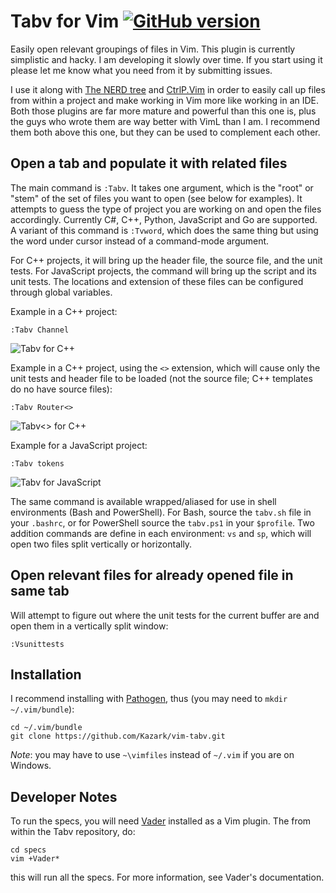 # Tabv for Vim [![GitHub version](https://badge.fury.io/gh/kazark%2Fvim-tabv.svg)](http://badge.fury.io/gh/kazark%2Fvim-tabv)

Easily open relevant groupings of files in Vim. This plugin is currently
simplistic and hacky. I am developing it slowly over time. If you start using it
please let me know what you need from it by submitting issues.

I use it along with [The NERD tree](https://github.com/scrooloose/nerdtree) and
[CtrlP.Vim](https://github.com/kien/ctrlp.vim) in order to easily call up files
from within a project and make working in Vim more like working in an IDE. Both
those plugins are far more mature and powerful than this one is, plus the guys
who wrote them are way better with VimL than I am. I recommend them both above
this one, but they can be used to complement each other.

## Open a tab and populate it with related files
The main command is `:Tabv`. It takes one argument, which is the "root" or
"stem" of the set of files you want to open (see below for examples). It
attempts to guess the type of project you are working on and open the files
accordingly. Currently C#, C++, Python, JavaScript and Go are supported. A
variant of this command is `:Tvword`, which does the same thing but using the
word under cursor instead of a command-mode argument.

For C++ projects, it will bring up the header file, the source file, and the
unit tests. For JavaScript projects, the command will bring up the script and
its unit tests. The locations and extension of these files can be configured
through global variables.

Example in a C++ project:

    :Tabv Channel

![Tabv for C++](http://i.imgur.com/vOyeKyD.png)

Example in a C++ project, using the `<>` extension, which will cause only the
unit tests and header file to be loaded (not the source file; C++ templates do
no have source files):

    :Tabv Router<>

![Tabv<> for C++](http://i.imgur.com/7eR41hi.png)

Example for a JavaScript project:

    :Tabv tokens

![Tabv for JavaScript](http://i.imgur.com/TtEPlbQ.png)

The same command is available wrapped/aliased for use in shell environments
(Bash and PowerShell). For Bash, source the `tabv.sh` file in your `.bashrc`, or
for PowerShell source the `tabv.ps1` in your `$profile`. Two addition commands
are define in each environment: `vs` and `sp`, which will open two files split
vertically or horizontally.

## Open relevant files for already opened file in same tab
Will attempt to figure out where the unit tests for the current buffer are and
open them in a vertically split window:

    :Vsunittests

## Installation

I recommend installing with [Pathogen](https://github.com/tpope/vim-pathogen),
thus (you may need to `mkdir ~/.vim/bundle`):

    cd ~/.vim/bundle
    git clone https://github.com/Kazark/vim-tabv.git

_Note_: you may have to use `~\vimfiles` instead of `~/.vim` if you are on
Windows.

## Developer Notes

To run the specs, you will need [Vader](://github.com/junegunn/vader.vim)
installed as a Vim plugin. The from within the Tabv repository, do:

    cd specs
    vim +Vader*

this will run all the specs. For more information, see Vader's documentation.
